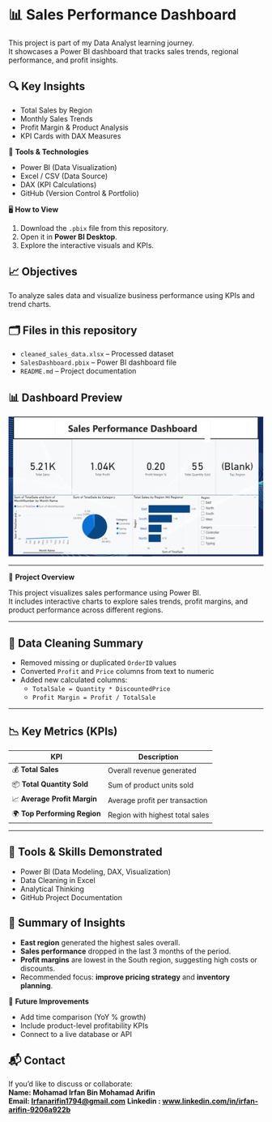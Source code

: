# 📊 Sales Performance Dashboard

This project is part of my Data Analyst learning journey.  
It showcases a Power BI dashboard that tracks sales trends, regional performance, and profit insights.

## 🔍 Key Insights
- Total Sales by Region  
- Monthly Sales Trends  
- Profit Margin & Product Analysis  
- KPI Cards with DAX Measures  

🧰 **Tools & Technologies**
- Power BI (Data Visualization)
- Excel / CSV (Data Source)
- DAX (KPI Calculations)
- GitHub (Version Control & Portfolio)

🖥️ **How to View**
1. Download the `.pbix` file from this repository.
2. Open it in **Power BI Desktop**.
3. Explore the interactive visuals and KPIs.


## 📈 Objectives
To analyze sales data and visualize business performance using KPIs and trend charts.

## 🗂️ Files in this repository
- `cleaned_sales_data.xlsx` – Processed dataset  
- `SalesDashboard.pbix` – Power BI dashboard file  
- `README.md` – Project documentation  


## 📊 Dashboard Preview
![Dashboard Screenshot](https://github.com/Irfan-prog-stack/Sales-Dashboard-Project/blob/main/Sales_Dashboard_Preview.PNG)


---

📘 **Project Overview**

This project visualizes sales performance using Power BI.  
It includes interactive charts to explore sales trends, profit margins, and product performance across different regions.

---

## 🧮 Data Cleaning Summary
- Removed missing or duplicated `OrderID` values  
- Converted `Profit` and `Price` columns from text to numeric  
- Added new calculated columns:
  - `TotalSale = Quantity * DiscountedPrice`
  - `Profit Margin = Profit / TotalSale`

---

## 📉 Key Metrics (KPIs)
| KPI | Description |
|-----|--------------|
| 💰 **Total Sales** | Overall revenue generated |
| 📦 **Total Quantity Sold** | Sum of product units sold |
| 📈 **Average Profit Margin** | Average profit per transaction |
| 🌍 **Top Performing Region** | Region with highest total sales |

---

## 🧩 Tools & Skills Demonstrated
- Power BI (Data Modeling, DAX, Visualization)
- Data Cleaning in Excel
- Analytical Thinking
- GitHub Project Documentation

## 🧾 Summary of Insights
- **East region** generated the highest sales overall.  
- **Sales performance** dropped in the last 3 months of the period.  
- **Profit margins** are lowest in the South region, suggesting high costs or discounts.  
- Recommended focus: **improve pricing strategy** and **inventory planning**.

🚀 **Future Improvements**
- Add time comparison (YoY % growth)
- Include product-level profitability KPIs
- Connect to a live database or API

## 📬 Contact
If you’d like to discuss or collaborate:  
**Name: Mohamad Irfan Bin Mohamad Arifin**   
**Email: Irfanarifin1794@gmail.com** 
**Linkedin : www.linkedin.com/in/irfan-arifin-9206a922b**
